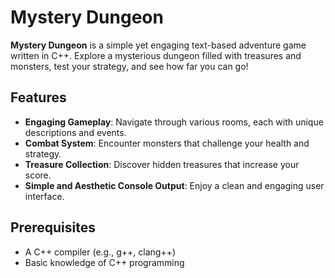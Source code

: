 # Mystery Dungeon

**Mystery Dungeon** is a simple yet engaging text-based adventure game written in C++. Explore a mysterious dungeon filled with treasures and monsters, test your strategy, and see how far you can go!

## Features

- **Engaging Gameplay**: Navigate through various rooms, each with unique descriptions and events.
- **Combat System**: Encounter monsters that challenge your health and strategy.
- **Treasure Collection**: Discover hidden treasures that increase your score.
- **Simple and Aesthetic Console Output**: Enjoy a clean and engaging user interface.

## Prerequisites

- A C++ compiler (e.g., g++, clang++)
- Basic knowledge of C++ programming
